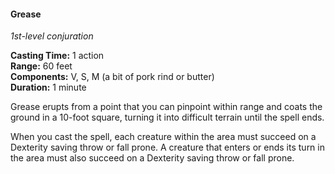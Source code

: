 #### Grease
<!-- markdownlint-disable link-image-reference-definitions -->
[_metadata_:spell_name]:- "Grease"
[_metadata_:spell_level]:- "1"
[_metadata_:spell_school]:- "conjuration"
[_metadata_:ritual]:- "false"
[_metadata_:casting_time_amount]:- "1"
[_metadata_:casting_time_unit]:- "action"
[_metadata_:range]:- "60 feet"
[_metadata_:target]:- "A point you can pinpoint"
[_metadata_:components_verbal]:- "true"
[_metadata_:components_somatic]:- "true"
[_metadata_:components_material]:- "true"
[_metadata_:components_material_description]:- "a bit of pork rind or butter"
[_metadata_:duration]:- "1 minute"
[_metadata_:concentration]:- "false"
[_metadata_:saving_throw]:- "Dexterity"
[_metadata_:saving_throw_success]:- "special"
[_metadata_:compared_to_wotc_srd_5.1]:- "mechanics_same_wording_different"
[_metadata_:compared_to_a5e_srd]:- "mechanics_same_wording_different"
<!-- markdownlint-disable-next-line no-emphasis-as-heading -->
_1st-level conjuration_

**Casting Time:** 1 action \
**Range:** 60 feet \
**Components:** V, S, M (a bit of pork rind or butter) \
**Duration:** 1 minute

Grease erupts from a point that you can pinpoint within range and coats the ground in a 10-foot square, turning it into difficult terrain until the spell ends.

When you cast the spell, each creature within the area must succeed on a Dexterity saving throw or fall prone.
A creature that enters or ends its turn in the area must also succeed on a Dexterity saving throw or fall prone.
